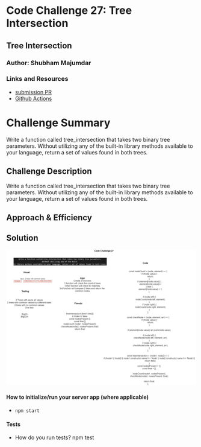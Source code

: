 # Code Challenge 27: Tree Intersection

## Tree Intersection

### Author: Shubham Majumdar

### Links and Resources
* [submission PR](https://github.com/smajumdar22/data-structures-and-algorithms/pull/72)
* [Github Actions](https://github.com/smajumdar22/data-structures-and-algorithms/actions)

# Challenge Summary
Write a function called tree_intersection that takes two binary tree parameters.
Without utilizing any of the built-in library methods available to your language, return a set of values found in both trees.

## Challenge Description
Write a function called tree_intersection that takes two binary tree parameters.
Without utilizing any of the built-in library methods available to your language, return a set of values found in both trees.

## Approach & Efficiency

## Solution
![UML Diagram](whiteboard.png)

#### How to initialize/run your server app (where applicable)
* `npm start`
  
#### Tests
* How do you run tests?
npm test

